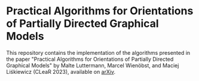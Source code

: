 # Practical Algorithms for Orientations of Partially Directed Graphical Models

This repository contains the implementation of the algorithms presented in the
paper "Practical Algorithms for Orientations of Partially Directed Graphical Models"
by Malte Luttermann, Marcel Wienöbst, and Maciej Liśkiewicz (CLeaR 2023), available
on [arXiv](https://arxiv.org/abs/2302.14386).
